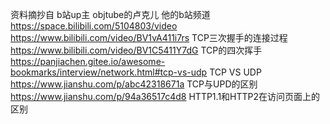 资料摘抄自
b站up主 objtube的卢克儿 他的b站频道 https://space.bilibili.com/5104803/video
https://www.bilibili.com/video/BV1vA411i7rs TCP三次握手的连接过程
https://www.bilibili.com/video/BV1C5411Y7dG TCP的四次挥手
https://panjiachen.gitee.io/awesome-bookmarks/interview/network.html#tcp-vs-udp TCP VS UDP
https://www.jianshu.com/p/abc42318671a TCP与UPD的区别
https://www.jianshu.com/p/94a36517c4d8 HTTP1.1和HTTP2在访问页面上的区别
